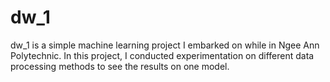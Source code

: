 # dw_1
dw_1 is a simple machine learning project I embarked on while in Ngee Ann Polytechnic. In this project, I conducted experimentation on different data processing methods to see the results on one model.


